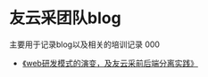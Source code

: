 # 友云采团队blog

主要用于记录blog以及相关的培训记录 000

- [《web研发模式的演变，及友云采前后端分离实践》](https://github.com/yonyouyc/blog/blob/master/resource/2016-12-02)